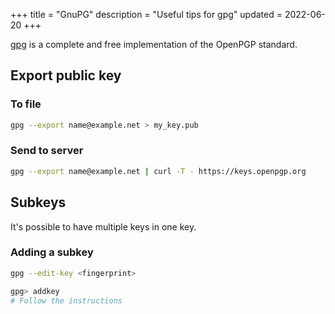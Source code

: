 +++
title = "GnuPG"
description = "Useful tips for gpg"
updated = 2022-06-20
+++

<abbr title="Gnu Privacy Guard">[gpg][gpg]</abbr> is a complete and free
implementation of the OpenPGP standard.

## Export public key

### To file

```sh
gpg --export name@example.net > my_key.pub
```

### Send to server

```sh
gpg --export name@example.net | curl -T - https://keys.openpgp.org
```

## Subkeys

It's possible to have multiple keys in one key.

### Adding a subkey

```sh
gpg --edit-key <fingerprint>

gpg> addkey
# Follow the instructions
```

[gpg]: https://gnupg.org/
